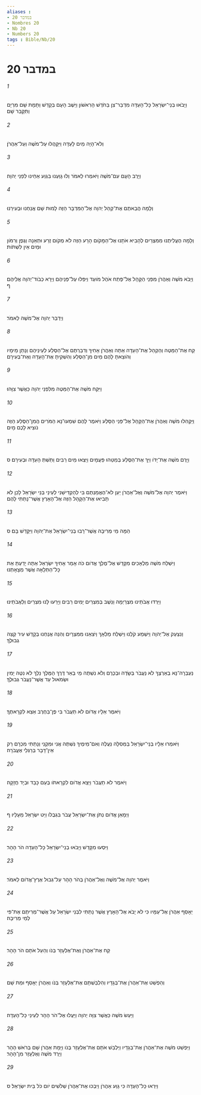 ```yaml
---
aliases : 
- במדבר 20
- Nombres 20
- Nb 20
- Numbers 20
tags : Bible/Nb/20
---
```


# במדבר 20

###### 1
וַיָּבֹאוּ בְנֵי־יִשְׂרָאֵל כָּל־הָעֵדָה מִדְבַּר־צִן בַּחֹדֶשׁ הָרִאשֹׁון וַיֵּשֶׁב הָעָם בְּקָדֵשׁ וַתָּמָת שָׁם מִרְיָם וַתִּקָּבֵר שָׁם׃
###### 2
וְלֹא־הָיָה מַיִם לָעֵדָה וַיִּקָּהֲלוּ עַל־מֹשֶׁה וְעַל־אַהֲרֹן׃
###### 3
וַיָּרֶב הָעָם עִם־מֹשֶׁה וַיֹּאמְרוּ לֵאמֹר וְלוּ גָוַעְנוּ בִּגְוַע אַחֵינוּ לִפְנֵי יְהוָה׃
###### 4
וְלָמָה הֲבֵאתֶם אֶת־קְהַל יְהוָה אֶל־הַמִּדְבָּר הַזֶּה לָמוּת שָׁם אֲנַחְנוּ וּבְעִירֵנוּ׃
###### 5
וְלָמָה הֶעֱלִיתֻנוּ מִמִּצְרַיִם לְהָבִיא אֹתָנוּ אֶל־הַמָּקֹום הָרָע הַזֶּה לֹא מְקֹום זֶרַע וּתְאֵנָה וְגֶפֶן וְרִמֹּון וּמַיִם אַיִן לִשְׁתֹּות׃
###### 6
וַיָּבֹא מֹשֶׁה וְאַהֲרֹן מִפְּנֵי הַקָּהָל אֶל־פֶּתַח אֹהֶל מֹועֵד וַיִּפְּלוּ עַל־פְּנֵיהֶם וַיֵּרָא כְבֹוד־יְהוָה אֲלֵיהֶם׃ ף
###### 7
וַיְדַבֵּר יְהוָה אֶל־מֹשֶׁה לֵּאמֹר׃
###### 8
קַח אֶת־הַמַּטֶּה וְהַקְהֵל אֶת־הָעֵדָה אַתָּה וְאַהֲרֹן אָחִיךָ וְדִבַּרְתֶּם אֶל־הַסֶּלַע לְעֵינֵיהֶם וְנָתַן מֵימָיו וְהֹוצֵאתָ לָהֶם מַיִם מִן־הַסֶּלַע וְהִשְׁקִיתָ אֶת־הָעֵדָה וְאֶת־בְּעִירָם׃
###### 9
וַיִּקַּח מֹשֶׁה אֶת־הַמַּטֶּה מִלִּפְנֵי יְהוָה כַּאֲשֶׁר צִוָּהוּ׃
###### 10
וַיַּקְהִלוּ מֹשֶׁה וְאַהֲרֹן אֶת־הַקָּהָל אֶל־פְּנֵי הַסָּלַע וַיֹּאמֶר לָהֶם שִׁמְעוּ־נָא הַמֹּרִים הֲמִן־הַסֶּלַע הַזֶּה נֹוצִיא לָכֶם מָיִם׃
###### 11
וַיָּרֶם מֹשֶׁה אֶת־יָדֹו וַיַּךְ אֶת־הַסֶּלַע בְּמַטֵּהוּ פַּעֲמָיִם וַיֵּצְאוּ מַיִם רַבִּים וַתֵּשְׁתְּ הָעֵדָה וּבְעִירָם׃ ס
###### 12
וַיֹּאמֶר יְהוָה אֶל־מֹשֶׁה וְאֶל־אַהֲרֹן יַעַן לֹא־הֶאֱמַנְתֶּם בִּי לְהַקְדִּישֵׁנִי לְעֵינֵי בְּנֵי יִשְׂרָאֵל לָכֵן לֹא תָבִיאוּ אֶת־הַקָּהָל הַזֶּה אֶל־הָאָרֶץ אֲשֶׁר־נָתַתִּי לָהֶם׃
###### 13
הֵמָּה מֵי מְרִיבָה אֲשֶׁר־רָבוּ בְנֵי־יִשְׂרָאֵל אֶת־יְהוָה וַיִּקָּדֵשׁ בָּם׃ ס
###### 14
וַיִּשְׁלַח מֹשֶׁה מַלְאָכִים מִקָּדֵשׁ אֶל־מֶלֶךְ אֱדֹום כֹּה אָמַר אָחִיךָ יִשְׂרָאֵל אַתָּה יָדַעְתָּ אֵת כָּל־הַתְּלָאָה אֲשֶׁר מְצָאָתְנוּ׃
###### 15
וַיֵּרְדוּ אֲבֹתֵינוּ מִצְרַיְמָה וַנֵּשֶׁב בְּמִצְרַיִם יָמִים רַבִּים וַיָּרֵעוּ לָנוּ מִצְרַיִם וְלַאֲבֹתֵינוּ׃
###### 16
וַנִּצְעַק אֶל־יְהוָה וַיִּשְׁמַע קֹלֵנוּ וַיִּשְׁלַח מַלְאָךְ וַיֹּצִאֵנוּ מִמִּצְרָיִם וְהִנֵּה אֲנַחְנוּ בְקָדֵשׁ עִיר קְצֵה גְבוּלֶךָ׃
###### 17
נַעְבְּרָה־נָּא בְאַרְצֶךָ לֹא נַעֲבֹר בְּשָׂדֶה וּבְכֶרֶם וְלֹא נִשְׁתֶּה מֵי בְאֵר דֶּרֶךְ הַמֶּלֶךְ נֵלֵךְ לֹא נִטֶּה יָמִין וּשְׂמֹאול עַד אֲשֶׁר־נַעֲבֹר גְּבוּלֶךָ׃
###### 18
וַיֹּאמֶר אֵלָיו אֱדֹום לֹא תַעֲבֹר בִּי פֶּן־בַּחֶרֶב אֵצֵא לִקְרָאתֶךָ׃
###### 19
וַיֹּאמְרוּ אֵלָיו בְּנֵי־יִשְׂרָאֵל בַּמְסִלָּה נַעֲלֶה וְאִם־מֵימֶיךָ נִשְׁתֶּה אֲנִי וּמִקְנַי וְנָתַתִּי מִכְרָם רַק אֵין־דָּבָר בְּרַגְלַי אֶעֱבֹרָה׃
###### 20
וַיֹּאמֶר לֹא תַעֲבֹר וַיֵּצֵא אֱדֹום לִקְרָאתֹו בְּעַם כָּבֵד וּבְיָד חֲזָקָה׃
###### 21
וַיְמָאֵן אֱדֹום נְתֹן אֶת־יִשְׂרָאֵל עֲבֹר בִּגְבֻלֹו וַיֵּט יִשְׂרָאֵל מֵעָלָיו׃ ף
###### 22
וַיִּסְעוּ מִקָּדֵשׁ וַיָּבֹאוּ בְנֵי־יִשְׂרָאֵל כָּל־הָעֵדָה הֹר הָהָר׃
###### 23
וַיֹּאמֶר יְהוָה אֶל־מֹשֶׁה וְאֶל־אַהֲרֹן בְּהֹר הָהָר עַל־גְּבוּל אֶרֶץ־אֱדֹום לֵאמֹר׃
###### 24
יֵאָסֵף אַהֲרֹן אֶל־עַמָּיו כִּי לֹא יָבֹא אֶל־הָאָרֶץ אֲשֶׁר נָתַתִּי לִבְנֵי יִשְׂרָאֵל עַל אֲשֶׁר־מְרִיתֶם אֶת־פִּי לְמֵי מְרִיבָה׃
###### 25
קַח אֶת־אַהֲרֹן וְאֶת־אֶלְעָזָר בְּנֹו וְהַעַל אֹתָם הֹר הָהָר׃
###### 26
וְהַפְשֵׁט אֶת־אַהֲרֹן אֶת־בְּגָדָיו וְהִלְבַּשְׁתָּם אֶת־אֶלְעָזָר בְּנֹו וְאַהֲרֹן יֵאָסֵף וּמֵת שָׁם׃
###### 27
וַיַּעַשׂ מֹשֶׁה כַּאֲשֶׁר צִוָּה יְהוָה וַיַּעֲלוּ אֶל־הֹר הָהָר לְעֵינֵי כָּל־הָעֵדָה׃
###### 28
וַיַּפְשֵׁט מֹשֶׁה אֶת־אַהֲרֹן אֶת־בְּגָדָיו וַיַּלְבֵּשׁ אֹתָם אֶת־אֶלְעָזָר בְּנֹו וַיָּמָת אַהֲרֹן שָׁם בְּרֹאשׁ הָהָר וַיֵּרֶד מֹשֶׁה וְאֶלְעָזָר מִן־הָהָר׃
###### 29
וַיִּרְאוּ כָּל־הָעֵדָה כִּי גָוַע אַהֲרֹן וַיִּבְכּוּ אֶת־אַהֲרֹן שְׁלֹשִׁים יֹום כֹּל בֵּית יִשְׂרָאֵל׃ ס
